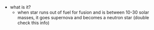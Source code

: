   * what is it?
    * when star runs out of fuel for fusion and is between 10-30 solar masses, it goes supernova and becomes a neutron star (double check this info)